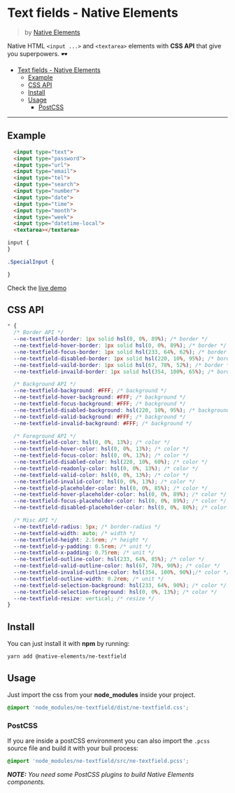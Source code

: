 # Text fields - Native Elements
> by [Native Elements](https://github.com/equinusocio/native-elements)

Native HTML `<input ...>` and `<textarea>` elements with **CSS API** that give you superpowers. 🕶

<!-- TOC -->

- [Text fields - Native Elements](#text-fields---native-elements)
  - [Example](#example)
  - [CSS API](#css-api)
  - [Install](#install)
  - [Usage](#usage)
    - [PostCSS](#postcss)

<!-- /TOC -->

---

## Example

```html
  <input type="text">
  <input type="password">
  <input type="url">
  <input type="email">
  <input type="tel">
  <input type="search">
  <input type="number">
  <input type="date">
  <input type="time">
  <input type="month">
  <input type="week">
  <input type="datetime-local">
  <textarea></textarea>
```

```css
input {
}

.SpecialInput {

}
```

Check the [live demo](https://ne-textfield.stackblitz.io/)


## CSS API

```css
* {
  /* Border API */
  --ne-textfield-border: 1px solid hsl(0, 0%, 89%); /* border */
  --ne-textfield-hover-border: 1px solid hsl(0, 0%, 89%); /* border */
  --ne-textfield-focus-border: 1px solid hsl(233, 64%, 62%); /* border */
  --ne-textfield-disabled-border: 1px solid hsl(220, 10%, 95%); /* border */
  --ne-textfield-vaild-border: 1px solid hsl(67, 78%, 52%); /* border */
  --ne-textfield-invaild-border: 1px solid hsl(354, 100%, 65%); /* border */

  /* Background API */
  --ne-textfield-background: #FFF; /* background */
  --ne-textfield-hover-background: #FFF; /* background */
  --ne-textfield-focus-background: #FFF; /* background */
  --ne-textfield-disabled-background: hsl(220, 10%, 95%); /* background */
  --ne-textfield-valid-background: #FFF; /* background */
  --ne-textfield-invalid-background: #FFF; /* background */

  /* Foreground API */
  --ne-textfield-color: hsl(0, 0%, 13%); /* color */
  --ne-textfield-hover-color: hsl(0, 0%, 13%); /* color */
  --ne-textfield-focus-color: hsl(0, 0%, 13%); /* color */
  --ne-textfield-disabled-color: hsl(220, 10%, 60%); /* color */
  --ne-textfield-readonly-color: hsl(0, 0%, 13%); /* color */
  --ne-textfield-valid-color: hsl(0, 0%, 13%); /* color */
  --ne-textfield-invalid-color: hsl(0, 0%, 13%); /* color */
  --ne-textfield-placeholder-color: hsl(0, 0%, 85%); /* color */
  --ne-textfield-hover-placeholder-color: hsl(0, 0%, 89%); /* color */
  --ne-textfield-focus-placeholder-color: hsl(0, 0%, 89%); /* color */
  --ne-textfield-disabled-placeholder-color: hsl(0, 0%, 80%); /* color */

  /* Misc API */
  --ne-textfield-radius: 5px; /* border-radius */
  --ne-textfield-width: auto; /* width */
  --ne-textfield-height: 2.5rem; /* height */
  --ne-textfield-y-padding: 0.5rem; /* unit */
  --ne-textfield-x-padding: 0.75rem; /* unit */
  --ne-textfield-outline-color: hsl(233, 64%, 85%); /* color */
  --ne-textfield-valid-outline-color: hsl(67, 78%, 90%); /* color */
  --ne-textfield-invalid-outline-color: hsl(354, 100%, 90%);/* color */
  --ne-textfield-outline-width: 0.2rem; /* unit */
  --ne-textfield-selection-background: hsl(233, 64%, 90%); /* color */
  --ne-textfield-selection-foreground: hsl(0, 0%, 13%); /* color */
  --ne-textfield-resize: vertical; /* resize */
}
```

## Install

You can just install it with **npm** by running:
```
yarn add @native-elements/ne-textfield
```


## Usage
Just import the css from your **node_modules** inside your project.
```css
@import 'node_modules/ne-textfield/dist/ne-textfield.css';
```

### PostCSS
If you are inside a postCSS environment you can also import the `.pcss` source file and build it with your buil process:
```css
@import 'node_modules/ne-textfield/src/ne-textfield.pcss';
```

_**NOTE:** You need some PostCSS plugins to build Native Elements components._